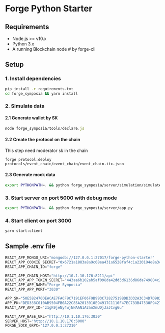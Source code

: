 # Forge Python Starter

## Requirements

- Node.js >= v10.x
- Python 3.x
- A running Blockchain node # by forge-cli

## Setup

### 1. Install dependencies

``` bash
pip install -r requirements.txt
cd forge_symposia && yarn install
```

### 2. Simulate data

#### 2.1 Generate wallet by SK

``` node.js
node forge_symposia/tools/declare.js
```

#### 2.2 Create the protocol on the chain

This step need moderator sk in the chain

``` shell
forge protocol:deploy protocols/event_chain/event_chain/event_chain.itx.json
```

#### 2.3 Generate mock data

``` bash
export PYTHONPATH=. && python forge_symposia/server/simulation/simulate.py
```

### 3. Start server on port 5000 with debug mode

```bash
export PYTHONPATH=. && python forge_symposia/server/app.py
```

### 4. Start client on port 3000

```bash
yarn start:client
```

## Sample .env file

``` python
REACT_APP_MONGO_URI="mongodb://127.0.0.1:27017/forge-python-starter"
REACT_APP_COOKIE_SECRET="0x6721a1883a8a9c08ea431a6528faf4c1a220194e8a3c0bed6159fd9737b4b7DB"
REACT_APP_CHAIN_ID="forge"

REACT_APP_CHAIN_HOST="http://10.1.10.176:8211/api"
REACT_APP_APP_TOKEN_SECRET="443aa6b102ab5af098da42dd3d6136d86da749804c2dee506f"
REACT_APP_APP_NAME="Forge Symposia"
REACT_APP_APP_PORT="3030"

APP_SK="50E5B2470DEACAE7FACF9C7191EF06F9B993C72827519BDB3D32A3C34D7D982CDED338C010AB9504FB0A22C85A2013010E94917C1110F47EC733B47530F94279"
APP_PK="DED338C010AB9504FB0A22C85A2013010E94917C1110F47EC733B47530F94279"
REACT_APP_APP_ID="z1gK9jeNy4wjNNAAN1A2anXmUDjJaJCvgGu"

REACT_APP_BASE_URL="http://10.1.10.176:3030"
SERVER_HOST="http://10.1.10.176:5000"
FORGE_SOCK_GRPC='127.0.0.1:27210'
```
